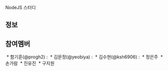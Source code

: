 NodeJS 스터디
## 정보

## 참여멤버
  * 함기훈(@progh2) : 
  * 김문정(@yeobiya) :
  * 김수현(@ksh6906) :
  * 정은주
  * 손가람
  * 진유진
  * 구지원
  
